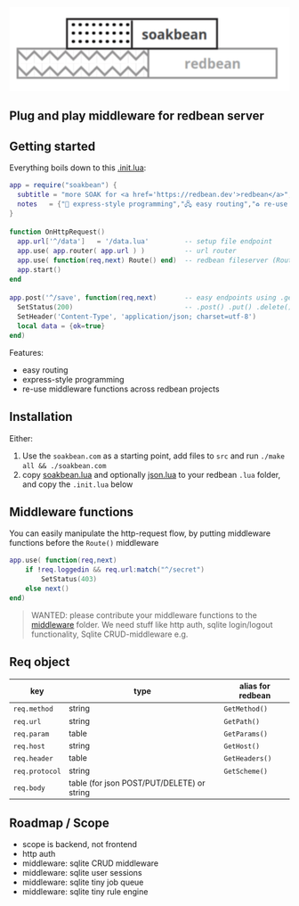 <center><img src="soakbean.gif"></center>

## Plug and play middleware for redbean server 


## Getting started 

Everything boils down to this [.init.lua](src/.init.lua):

```lua
app = require("soakbean") {
  subtitle = "more SOAK for <a href='https://redbean.dev'>redbean</a>",
  notes   = {"🤩 express-style programming","🖧 easy routing","♻ re-use middleware function"}
}

function OnHttpRequest()
  app.url['^/data']   = '/data.lua'         -- setup file endpoint
  app.use( app.router( app.url ) )          -- url router
  app.use( function(req,next) Route() end)  -- redbean fileserver (Route middleware)
  app.start()
end

app.post('^/save', function(req,next)       -- easy endpoints using .get()
  SetStatus(200)                            -- .post() .put() .delete() .options()
  SetHeader('Content-Type', 'application/json; charset=utf-8')
  local data = {ok=true}
end)
```

Features:<br>
* easy routing
* express-style programming
* re-use middleware functions across redbean projects

## Installation

Either:
1. Use the `soakbean.com` as a starting point, add files to `src` and run `./make all && ./soakbean.com`
2. copy [soakbean.lua](src/lua/soakbean.lua) and optionally [json.lua](src/.lua/json.lua) to your redbean `.lua` folder, and copy the `.init.lua` below

## Middleware functions

You can easily manipulate the http-request flow, by putting middleware functions before the `Route()` middleware

```lua
app.use( function(req,next)
    if !req.loggedin && req.url:match("^/secret") 
        SetStatus(403)
    else next()
end)
```

> WANTED: please contribute your middleware functions to the [middleware](middleware) folder. We need stuff like http auth, sqlite login/logout functionality, Sqlite CRUD-middleware e.g.

## Req object

| key | type | alias for redbean |
|-|-|-|
| `req.method` | string | `GetMethod()` |
| `req.url` | string | `GetPath()` |
| `req.param` | table | `GetParams()` |
| `req.host` | string | `GetHost()` |
| `req.header` | table | `GetHeaders()` |
| `req.protocol` | string | `GetScheme()` |
| `req.body` | table (for json POST/PUT/DELETE) or string |  |

## Roadmap / Scope

* scope is backend, not frontend
* http auth
* middleware: sqlite CRUD middleware
* middleware: sqlite user sessions
* middleware: sqlite tiny job queue
* middleware: sqlite tiny rule engine
